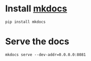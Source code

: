 # Install [mkdocs](http://www.mkdocs.org/)

```
pip install mkdocs
```

# Serve the docs

```
mkdocs serve --dev-addr=0.0.0.0:8081
```
